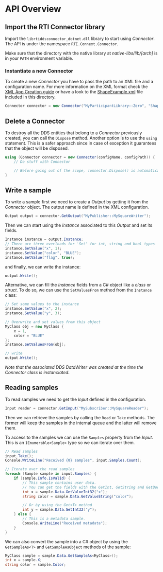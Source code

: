 # API Overview

## Import the RTI Connector library

Import the `librtiddsconnector_dotnet.dll` library to start using *Connector*. The API is under the namespace `RTI.Connext.Connector`.

Make sure that the directory with the native library at
_native-libs/lib/[arch]_ is in your `PATH` environment variable.

### Instantiate a new Connector

To create a new *Connector* you have to pass the path to an XML file and a configuration name. For more information on
the XML format check the [XML App Creation guide](https://community.rti.com/static/documentation/connext-dds/5.2.3/doc/manuals/connext_dds/xml_application_creation/RTI_ConnextDDS_CoreLibraries_XML_AppCreation_GettingStarted.pdf) or
have a look to the [ShapeExample.xml](ShapeExample.xml) file included in this directory.

```csharp
Connector connector = new Connector("MyParticipantLibrary::Zero", "ShapeExample.xml");
```

## Delete a Connector

To destroy all the DDS entities that belong to a *Connector* previously created, you can call the `Dispose` method. Another option is to use the `using` statement. This is a safer approach since in case of exception it guarantees that the object will be disposed.

```csharp
using (Connector connector = new Connector(configName, configPath)) {
    // Do stuff with Connector

    // Before going out of the scope, connector.Dispose() is automatically called
}
```

## Write a sample

To write a sample first we need to create a *Output* by getting it from the *Connector* object. The output name is defined in the XML configuration.

```csharp
Output output = connector.GetOutput("MyPublisher::MySquareWriter");
```

Then we can start using the *Instance* associated to this *Output* and set its fields.

```csharp
Instance instance = output.Instance;
// There are three overloads for 'Set' for int, string and bool types
instance.SetValue("x", 1);
instance.SetValue("color", "BLUE");
instance.SetValue("flag", true);
```

and finally, we can write the instance:

```csharp
output.Write();
```

Alternative, we can fill the *Instance* fields from a C# object like a *class* or *struct*. To do so, we can use the `SetValuesFrom` method from the `Instance` class:

```csharp
// Set some values to the instance
instance.SetValue("x", 2);
instance.SetValue("y", 3);

// Overwrite and set values from this object
MyClass obj = new MyClass {
    x = 1,
    color = "BLUE"
};
instance.SetValuesFrom(obj);

// write
output.Write();
```

*Note that the associated DDS DataWriter was created at the time the Connector class is instanciated*.

## Reading samples

To read samples we need to get the *Input* defined in the configuration.

```csharp
Input reader = connector.GetInput("MySubscriber::MySquareReader");
```

Then we can retrieve the samples by calling the `Read` or `Take` methods. The former will keep the samples in the internal queue and the latter will remove them.

To access to the samples we can use the `Samples` property from the *Input*. This is an `IEnumerable<Sample>` type so we can iterate over them.

```csharp
// Read samples
input.Take();
Console.WriteLine("Received {0} samples", input.Samples.Count);

// Iterate over the read samples
foreach (Sample sample in input.Samples) {
    if (sample.Info.IsValid) {
        // This sample contains user data.
        // You can get the fields with the GetInt, GetString and GetBool methods.
        int x = sample.Data.GetValueInt32("x");
        string color = sample.Data.GetValueString("color");

        // Or by using the Get<T> method
        int y = sample.Data.GetInt32("y");
    } else {
        // This is a metadata sample.
        Console.WriteLine("Received metadata");
    }
}
```

We can also convert the sample into a C# object by using the `GetSampleAs<T>` and `GetSampleAsObject` methods of the sample:

```csharp
MyClass sample = sample.Data.GetSampleAs<MyClass>();
int x = sample.X;
string color = sample.Color;
```
